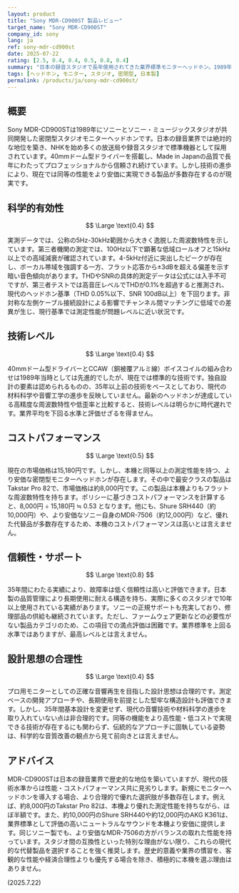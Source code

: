 ```yaml
---
layout: product
title: "Sony MDR-CD900ST 製品レビュー"
target_name: "Sony MDR-CD900ST"
company_id: sony
lang: ja
ref: sony-mdr-cd900st
date: 2025-07-22
rating: [2.5, 0.4, 0.4, 0.5, 0.8, 0.4]
summary: "日本の録音スタジオで長年使用されてきた業界標準モニターヘッドホン。1989年の発売以来プロに信頼されていますが、性能とコストパフォーマンスは現代の基準から大きく取り残されています。"
tags: [ヘッドホン, モニター, スタジオ, 密閉型, 日本製]
permalink: /products/ja/sony-mdr-cd900st/
---
```


## 概要

Sony MDR-CD900STは1989年にソニーとソニー・ミュージックスタジオが共同開発した密閉型スタジオモニターヘッドホンです。日本の録音業界では絶対的な地位を築き、NHKを始め多くの放送局や録音スタジオで標準機器として採用されています。40mmドーム型ドライバーを搭載し、Made in Japanの品質で長年にわたってプロフェッショナルから信頼され続けています。しかし技術の進歩により、現在では同等の性能をより安価に実現できる製品が多数存在するのが現実です。

## 科学的有効性

$$ \Large \text{0.4} $$

実測データでは、公称の5Hz-30kHz範囲から大きく逸脱した周波数特性を示しています。第三者機関の測定では、100Hz以下で顕著な低域ロールオフと15kHz以上での高域減衰が確認されています。4-5kHz付近に突出したピークが存在し、ボーカル帯域を強調する一方、フラット応答から±3dBを超える偏差を示す暗い音色傾向があります。THDやSNRの具体的測定データは公式には入手不可ですが、第三者テストでは高音圧レベルでTHDが0.1%を超過すると推測され、現代のヘッドホン基準（THD 0.05%以下、SNR 100dB以上）を下回ります。非対称な左側ケーブル接続設計による影響でチャンネル間マッチングに低域での差異が生じ、現行基準では測定性能が問題レベルに近い状況です。

## 技術レベル

$$ \Large \text{0.4} $$

40mmドーム型ドライバーとCCAW（銅被覆アルミ線）ボイスコイルの組み合わせは1989年当時としては先進的でしたが、現在では標準的な技術です。独自設計の要素は認められるものの、35年以上前の技術をベースとしており、現代の材料科学や音響工学の進歩を反映していません。最新のヘッドホンが達成している高精度な周波数特性や低歪率と比較すると、技術レベルは明らかに時代遅れです。業界平均を下回る水準と評価せざるを得ません。

## コストパフォーマンス

$$ \Large \text{0.5} $$

現在の市場価格は15,180円です。しかし、本機と同等以上の測定性能を持つ、より安価な密閉型モニターヘッドホンが存在します。その中で最安クラスの製品はTakstar Pro 82で、市場価格は約8,000円です。この製品は本機よりもフラットな周波数特性を持ちます。ポリシーに基づきコストパフォーマンスを計算すると、8,000円 ÷ 15,180円 ≒ 0.53 となります。他にも、Shure SRH440（約10,000円）や、より安価なソニー自身のMDR-7506（約12,000円）など、優れた代替品が多数存在するため、本機のコストパフォーマンスは高いとは言えません。

## 信頼性・サポート

$$ \Large \text{0.8} $$

35年間にわたる実績により、故障率は低く信頼性は高いと評価できます。日本製の品質管理により長期使用に耐える構造を持ち、実際に多くのスタジオで10年以上使用されている実績があります。ソニーの正規サポートも充実しており、修理部品の供給も継続されています。ただし、ファームウェア更新などの必要性がない製品カテゴリのため、この項目での満点評価は困難です。業界標準を上回る水準ではありますが、最高レベルとは言えません。

## 設計思想の合理性

$$ \Large \text{0.4} $$

プロ用モニターとしての正確な音響再生を目指した設計思想は合理的です。測定ベースの開発アプローチや、長期使用を前提とした堅牢な構造設計も評価できます。しかし、35年間基本設計を変更せず、現代の音響技術や材料科学の進歩を取り入れていない点は非合理的です。同等の機能をより高性能・低コストで実現できる技術が存在するにも関わらず、伝統的なアプローチに固執している姿勢は、科学的な音質改善の観点から見て前向きとは言えません。

## アドバイス

MDR-CD900STは日本の録音業界で歴史的な地位を築いていますが、現代の技術水準からは性能・コストパフォーマンス共に見劣りします。新規にモニターヘッドホンを導入する場合、より合理的で優れた選択肢が多数存在します。例えば、約8,000円のTakstar Pro 82は、本機より優れた測定性能を持ちながら、ほぼ半額です。また、約10,000円のShure SRH440や約12,000円のAKG K361は、業界標準として評価の高いニュートラルなサウンドを本機より安価に提供します。同じソニー製でも、より安価なMDR-7506の方がバランスの取れた性能を持っています。スタジオ間の互換性といった特別な理由がない限り、これらの現代的な代替製品を選択することを強く推奨します。歴史的意義や業界の慣習を、客観的な性能や経済合理性よりも優先する場合を除き、積極的に本機を選ぶ理由はありません。

(2025.7.22)
